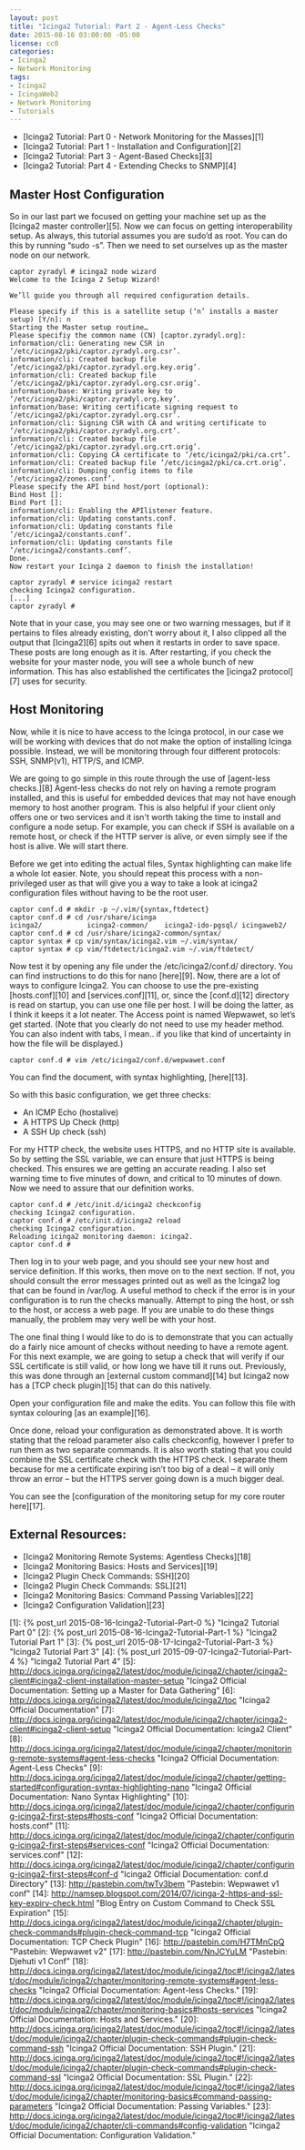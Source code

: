 ```yaml
---
layout: post
title: "Icinga2 Tutorial: Part 2 - Agent-Less Checks"
date: 2015-08-16 03:00:00 -05:00
license: cc0
categories:
- Icinga2
- Network Monitoring
tags:
- Icinga2
- IcingaWeb2
- Network Monitoring
- Tutorials
---
```

* [Icinga2 Tutorial: Part 0 - Network Monitoring for the Masses][1]
* [Icinga2 Tutorial: Part 1 - Installation and Configuration][2]
* [Icinga2 Tutorial: Part 3 - Agent-Based Checks][3]
* [Icinga2 Tutorial: Part 4 - Extending Checks to SNMP][4]

## Master Host Configuration ##
So in our last part we focused on getting your machine set up as the
[Icinga2 master controller][5]. Now we can focus on getting interoperability
setup. As always, this tutorial assumes you are sudo’d as root. You can do this
by running “sudo -s”. Then we need to set ourselves up as the master node on our
network.

    captor zyradyl # icinga2 node wizard
    Welcome to the Icinga 2 Setup Wizard!

    We’ll guide you through all required configuration details.

    Please specify if this is a satellite setup (‘n’ installs a master setup) [Y/n]: n
    Starting the Master setup routine…
    Please specifiy the common name (CN) [captor.zyradyl.org]:
    information/cli: Generating new CSR in ’/etc/icinga2/pki/captor.zyradyl.org.csr’.
    information/cli: Created backup file ’/etc/icinga2/pki/captor.zyradyl.org.key.orig’.
    information/cli: Created backup file ’/etc/icinga2/pki/captor.zyradyl.org.csr.orig’.
    information/base: Writing private key to ’/etc/icinga2/pki/captor.zyradyl.org.key’.
    information/base: Writing certificate signing request to ’/etc/icinga2/pki/captor.zyradyl.org.csr’.
    information/cli: Signing CSR with CA and writing certificate to ’/etc/icinga2/pki/captor.zyradyl.org.crt’.
    information/cli: Created backup file ’/etc/icinga2/pki/captor.zyradyl.org.crt.orig’.
    information/cli: Copying CA certificate to ’/etc/icinga2/pki/ca.crt’.
    information/cli: Created backup file ’/etc/icinga2/pki/ca.crt.orig’.
    information/cli: Dumping config items to file ’/etc/icinga2/zones.conf’.
    Please specify the API bind host/port (optional):
    Bind Host []:
    Bind Port []:
    information/cli: Enabling the APIlistener feature.
    information/cli: Updating constants.conf.
    information/cli: Updating constants file ’/etc/icinga2/constants.conf’.
    information/cli: Updating constants file ’/etc/icinga2/constants.conf’.
    Done.
    Now restart your Icinga 2 daemon to finish the installation!

    captor zyradyl # service icinga2 restart
    checking Icinga2 configuration.
    [...]
    captor zyradyl #

Note that in your case, you may see one or two warning messages, but if it
pertains to files already existing, don't worry about it, I also clipped all
the output that [Icinga2][6] spits out when it restarts in order to save space.
These posts are long enough as it is. After restarting, if you check the
website for your master node, you will see a whole bunch of new information.
This has also established the certificates the [icinga2 protocol][7] uses for
security.

## Host Monitoring ##
Now, while it is nice to have access to the Icinga protocol, in our case we
will be working with devices that do not make the option of installing Icinga
possible. Instead, we will be monitoring through four different
protocols: SSH, SNMP(v1), HTTP/S, and ICMP.

We are going to go simple in this route through the use of
[agent-less checks.][8] Agent-less checks do not rely on having a remote
program installed, and this is useful for embedded devices that may not
have enough memory to host another program.  This is also helpful if your
client only offers one or two services and it isn't worth taking the time to
install and configure a node setup. For example, you can check if SSH is
available on a remote host, or check if the HTTP server is alive, or even
simply see if the host is alive. We will start there.

Before we get into editing the actual files, Syntax highlighting can make life
a whole lot easier. Note, you should repeat this process with a non-privileged
user as that will give you a way to take a look at icinga2 configuration files
without having to be the root user.

    captor conf.d # mkdir -p ~/.vim/{syntax,ftdetect}
    captor conf.d # cd /usr/share/icinga
    icinga2/           icinga2-common/    icinga2-ido-pgsql/ icingaweb2/
    captor conf.d # cd /usr/share/icinga2-common/syntax/
    captor syntax # cp vim/syntax/icinga2.vim ~/.vim/syntax/
    captor syntax # cp vim/ftdetect/icinga2.vim ~/.vim/ftdetect/

Now test it by opening any file under the /etc/icinga2/conf.d/ directory. You
can find instructions to do this for nano [here][9]. Now, there are a lot of
ways to configure Icinga2. You can choose to use the pre-existing
[hosts.conf][10] and [services.conf][11], or, since the [conf.d][12] directory
is read on startup, you can use one file per host. I will be doing the latter,
as I think it keeps it a lot neater. The Access point is named Wepwawet, so
let’s get started. (Note that you clearly do not need to use my header method.
You can also indent with tabs, I mean.. if you like that kind of uncertainty in
how the file will be displayed.)

    captor conf.d # vim /etc/icinga2/conf.d/wepwawet.conf

You can find the document, with syntax highlighting, [here][13].

So with this basic configuration, we get three checks:

 * An ICMP Echo (hostalive)
 * A HTTPS Up Check (http)
 * A SSH Up check (ssh)

For my HTTP check, the website uses HTTPS, and no HTTP site is available. So
by setting the SSL variable, we can ensure that just HTTPS is being checked.
This ensures we are getting an accurate reading. I also set warning time to
five minutes of down, and critical to 10 minutes of down. Now we need to
assure that our definition works.

    captor conf.d # /etc/init.d/icinga2 checkconfig
    checking Icinga2 configuration.
    captor conf.d # /etc/init.d/icinga2 reload
    checking Icinga2 configuration.
    Reloading icinga2 monitoring daemon: icinga2.
    captor conf.d #

Then log in to your web page, and you should see your new host and service
definition. If this works, then move on to the next section. If not, you
should consult the error messages printed out as well as the Icinga2 log that
can be found in /var/log. A useful method to check if the error is in
your configuration is to run the checks manually. Attempt to ping the
host, or ssh to the host, or access a web page. If you are unable to do
these things manually, the problem may very well be with your host.

The one final thing I would like to do is to demonstrate that you can actually
do a fairly nice amount of checks without needing to have a remote agent.
For this next example, we are going to setup a check that will verify if our
SSL certificate is still valid, or how long we have till it runs out.
Previously, this was done through an [external custom command][14] but Icinga2
now has a [TCP check plugin][15] that can do this natively.

Open your configuration file and make the edits. You can follow this file with
syntax colouring [as an example][16].

Once done, reload your configuration as demonstrated above. It is worth stating
that the reload parameter also calls checkconfig, however I prefer to run them
as two separate commands. It is also worth stating that you could combine the
SSL certificate check with the HTTPS check. I separate them because for me a
certificate expiring isn’t too big of a deal – it will only throw an error –
but the HTTPS server going down is a much bigger deal.

You can see the
[configuration of the monitoring setup for my core router here][17].

## External Resources: ##
* [Icinga2 Monitoring Remote Systems: Agentless Checks][18]
* [Icinga2 Monitoring Basics: Hosts and Services][19]
* [Icinga2 Plugin Check Commands: SSH][20]
* [Icinga2 Plugin Check Commands: SSL][21]
* [Icinga2 Monitoring Basics: Command Passing Variables][22]
* [Icinga2 Configuration Validation][23]

[1]: {% post_url 2015-08-16-Icinga2-Tutorial-Part-0 %} "Icinga2 Tutorial Part 0"
[2]: {% post_url 2015-08-16-Icinga2-Tutorial-Part-1 %} "Icinga2 Tutorial Part 1"
[3]: {% post_url 2015-08-17-Icinga2-Tutorial-Part-3 %} "Icinga2 Tutorial Part 3"
[4]:  {% post_url 2015-09-07-Icinga2-Tutorial-Part-4 %} "Icinga2 Tutorial Part 4"
[5]: http://docs.icinga.org/icinga2/latest/doc/module/icinga2/chapter/icinga2-client#icinga2-client-installation-master-setup "Icinga2 Official Documentation: Setting up a Master for Data Gathering"
[6]: http://docs.icinga.org/icinga2/latest/doc/module/icinga2/toc "Icinga2 Official Documentation"
[7]: http://docs.icinga.org/icinga2/latest/doc/module/icinga2/chapter/icinga2-client#icinga2-client-setup "Icinga2 Official Documentation: Icinga2 Client"
[8]: http://docs.icinga.org/icinga2/latest/doc/module/icinga2/chapter/monitoring-remote-systems#agent-less-checks "Icinga2 Official Documentation: Agent-Less Checks"
[9]: http://docs.icinga.org/icinga2/latest/doc/module/icinga2/chapter/getting-started#configuration-syntax-highlighting-nano "Icinga2 Official Documentation: Nano Syntax Highlighting"
[10]: http://docs.icinga.org/icinga2/latest/doc/module/icinga2/chapter/configuring-icinga2-first-steps#hosts-conf "Icinga2 Official Documentation: hosts.conf"
[11]: http://docs.icinga.org/icinga2/latest/doc/module/icinga2/chapter/configuring-icinga2-first-steps#services-conf "Icinga2 Official Documentation: services.conf"
[12]: http://docs.icinga.org/icinga2/latest/doc/module/icinga2/chapter/configuring-icinga2-first-steps#conf-d "Icinga2 Official Documentation: conf.d Directory"
[13]: http://pastebin.com/twTv3bem "Pastebin: Wepwawet v1 conf"
[14]: http://namsep.blogspot.com/2014/07/icinga-2-https-and-ssl-key-expiry-check.html "Blog Entry on Custom Command to Check SSL Expiration"
[15]: http://docs.icinga.org/icinga2/latest/doc/module/icinga2/chapter/plugin-check-commands#plugin-check-command-tcp "Icinga2 Official Documentation: TCP Check Plugin"
[16]: http://pastebin.com/H7TMnCpQ "Pastebin: Wepwawet v2"
[17]: http://pastebin.com/NnJCYuLM "Pastebin: Djehuti v1 Conf"
[18]: http://docs.icinga.org/icinga2/latest/doc/module/icinga2/toc#!/icinga2/latest/doc/module/icinga2/chapter/monitoring-remote-systems#agent-less-checks "Icinga2 Official Documentation: Agent-less Checks."
[19]: http://docs.icinga.org/icinga2/latest/doc/module/icinga2/toc#!/icinga2/latest/doc/module/icinga2/chapter/monitoring-basics#hosts-services "Icinga2 Official Documentation: Hosts and Services."
[20]: http://docs.icinga.org/icinga2/latest/doc/module/icinga2/toc#!/icinga2/latest/doc/module/icinga2/chapter/plugin-check-commands#plugin-check-command-ssh "Icinga2 Official Documentation: SSH Plugin."
[21]: http://docs.icinga.org/icinga2/latest/doc/module/icinga2/toc#!/icinga2/latest/doc/module/icinga2/chapter/plugin-check-commands#plugin-check-command-ssl "Icinga2 Official Documentation: SSL Plugin."
[22]: http://docs.icinga.org/icinga2/latest/doc/module/icinga2/toc#!/icinga2/latest/doc/module/icinga2/chapter/monitoring-basics#command-passing-parameters "Icinga2 Official Documentation: Passing Variables."
[23]: http://docs.icinga.org/icinga2/latest/doc/module/icinga2/toc#!/icinga2/latest/doc/module/icinga2/chapter/cli-commands#config-validation "Icinga2 Official Documentation: Configuration Validation."
